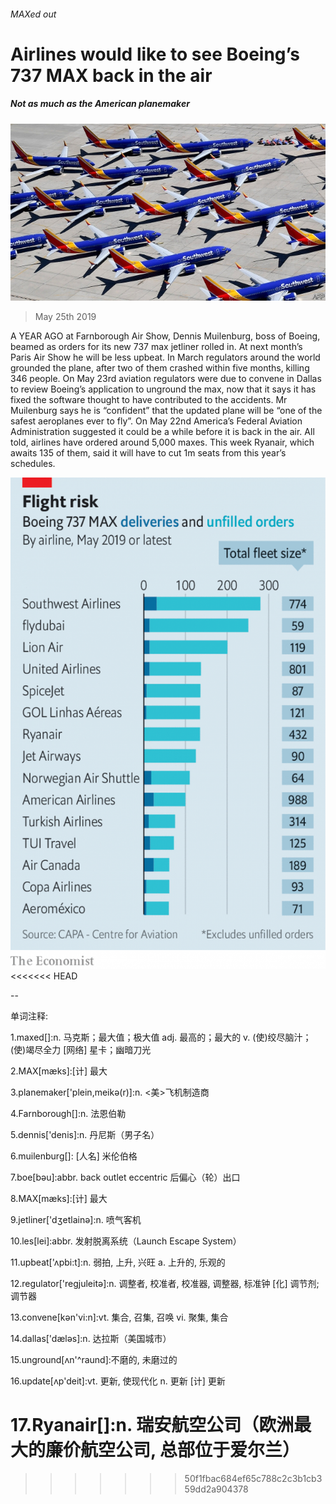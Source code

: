 ###### MAXed out

# Airlines would like to see Boeing’s 737 MAX back in the air 

##### Not as much as the American planemaker 

![image](images/20190525_wbp503.jpg) 

> May 25th 2019 

A YEAR AGO at Farnborough Air Show, Dennis Muilenburg, boss of Boeing, beamed as orders for its new 737 max jetliner rolled in. At next month’s Paris Air Show he will be less upbeat. In March regulators around the world grounded the plane, after two of them crashed within five months, killing 346 people. On May 23rd aviation regulators were due to convene in Dallas to review Boeing’s application to unground the max, now that it says it has fixed the software thought to have contributed to the accidents. Mr Muilenburg says he is “confident” that the updated plane will be “one of the safest aeroplanes ever to fly”. On May 22nd America’s Federal Aviation Administration suggested it could be a while before it is back in the air. All told, airlines have ordered around 5,000 maxes. This week Ryanair, which awaits 135 of them, said it will have to cut 1m seats from this year’s schedules. 

![image](images/20190525_WBC124.png) 
<<<<<<< HEAD

-- 

 单词注释:

1.maxed[]:n. 马克斯；最大值；极大值 adj. 最高的；最大的 v. (使)绞尽脑汁；(使)竭尽全力 [网络] 星卡；幽暗刀光 

2.MAX[mæks]:[计] 最大 

3.planemaker['plein,meikә(r)]:n. <美>飞机制造商 

4.Farnborough[]:n. 法恩伯勒 

5.dennis['denis]:n. 丹尼斯（男子名） 

6.muilenburg[]: [人名] 米伦伯格 

7.boe[bəu]:abbr. back outlet eccentric 后偏心（轮）出口 

8.MAX[mæks]:[计] 最大 

9.jetliner['dʒetlainә]:n. 喷气客机 

10.les[lei]:abbr. 发射脱离系统（Launch Escape System） 

11.upbeat['ʌpbi:t]:n. 弱拍, 上升, 兴旺 a. 上升的, 乐观的 

12.regulator['regjuleitә]:n. 调整者, 校准者, 校准器, 调整器, 标准钟 [化] 调节剂; 调节器 

13.convene[kәn'vi:n]:vt. 集合, 召集, 召唤 vi. 聚集, 集合 

14.dallas['dælәs]:n. 达拉斯（美国城市） 

15.unground[ʌn'^raund]:不磨的, 未磨过的 

16.update[ʌp'deit]:vt. 更新, 使现代化 n. 更新 [计] 更新 

17.Ryanair[]:n. 瑞安航空公司（欧洲最大的廉价航空公司, 总部位于爱尔兰） 
=======
>>>>>>> 50f1fbac684ef65c788c2c3b1cb359dd2a904378

